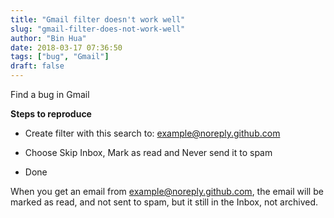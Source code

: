 ```yaml
---
title: "Gmail filter doesn't work well"
slug: "gmail-filter-does-not-work-well"
author: "Bin Hua"
date: 2018-03-17 07:36:50
tags: ["bug", "Gmail"]
draft: false
---
```


Find a bug in Gmail

**Steps to reproduce**

- Create filter with this search to: example@noreply.github.com 
 
- Choose Skip Inbox, Mark as read and Never send it to spam 
 
- Done 

When you get an email from example@noreply.github.com, the email will be marked as read, and not sent to spam, but it still in the Inbox, not archived.